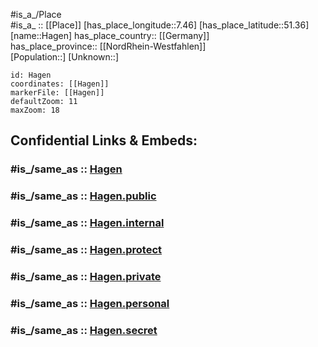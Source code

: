 ﻿---
confidential: public
isDeleted: false
location:
- 51.36
- 7.46
mapmarker: city
mapzoom:
- 7
- 12
SpocWebEntityId: 30697
tags:
- geo/City
type: City
---

#is_a_/Place  
#is_a_ :: [[Place]] 
[has_place_longitude::7.46] 
[has_place_latitude::51.36] 
[name::Hagen] 
has_place_country:: [[Germany]]  
has_place_province:: [[NordRhein-Westfahlen]]  
[Population::] 
[Unknown::] 


```leaflet
id: Hagen
coordinates: [[Hagen]] 
markerFile: [[Hagen]] 
defaultZoom: 11 
maxZoom: 18
```


## Confidential Links & Embeds: 

### #is_/same_as :: [Hagen](/_Standards/Earth/Continent/Europe/Europe~Central/Germany/Germany~West/Nordrhein-Westfalen/counties~NW/Hagen.md) 

### #is_/same_as :: [Hagen.public](/_public/Earth/Continent/Europe/Europe~Central/Germany/Germany~West/Nordrhein-Westfalen/counties~NW/Hagen.public.md) 

### #is_/same_as :: [Hagen.internal](/_internal/Earth/Continent/Europe/Europe~Central/Germany/Germany~West/Nordrhein-Westfalen/counties~NW/Hagen.internal.md) 

### #is_/same_as :: [Hagen.protect](/_protect/Earth/Continent/Europe/Europe~Central/Germany/Germany~West/Nordrhein-Westfalen/counties~NW/Hagen.protect.md) 

### #is_/same_as :: [Hagen.private](/_private/Earth/Continent/Europe/Europe~Central/Germany/Germany~West/Nordrhein-Westfalen/counties~NW/Hagen.private.md) 

### #is_/same_as :: [Hagen.personal](/_personal/Earth/Continent/Europe/Europe~Central/Germany/Germany~West/Nordrhein-Westfalen/counties~NW/Hagen.personal.md) 

### #is_/same_as :: [Hagen.secret](/_secret/Earth/Continent/Europe/Europe~Central/Germany/Germany~West/Nordrhein-Westfalen/counties~NW/Hagen.secret.md)

